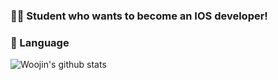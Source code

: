 ### 🤴🏻 Student who wants to become an IOS developer!

### 🤔 Language


![Woojin's github stats](https://github-readme-stats.vercel.app/api?username=MelonMania&show_icons=true)







<!--
**MelonMania/MelonMania** is a ✨ _special_ ✨ repository because its `README.md` (this file) appears on your GitHub profile.

Here are some ideas to get you started:

- 🔭 I’m currently working on ...
- 🌱 I’m currently learning ...
- 👯 I’m looking to collaborate on ...
- 🤔 I’m looking for help with ...
- 💬 Ask me about ...
- 📫 How to reach me: ...
- 😄 Pronouns: ...
- ⚡ Fun fact: ...
-->
